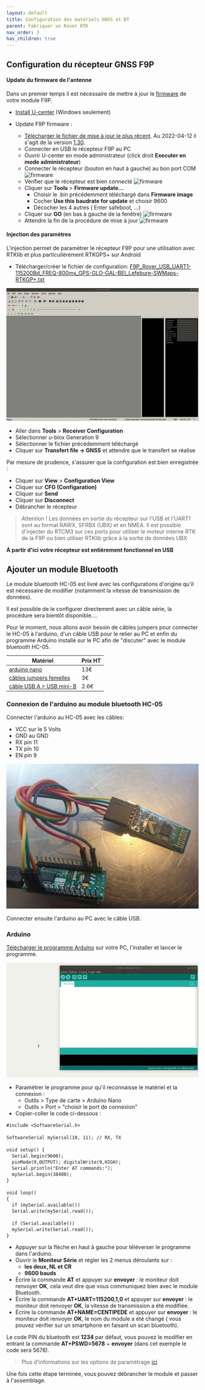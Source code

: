 ```yaml
---
layout: default
title: Configuration des matériels GNSS et BT
parent: Fabriquer un Rover RTK
nav_order: 3
has_children: true
---
```


## Configuration du récepteur GNSS F9P

#### Update du firmware de l'antenne

Dans un premier temps il est nécessaire de mettre à jour le [firmware](https://fr.wikipedia.org/wiki/Firmware) de votre module F9P.

* [Install U-center](https://content.u-blox.com/sites/default/files/2022-04/u-center-v22.02_0.zip) (Windows seulement)

* Update F9P firmware :
  * [Télécharger le fichier de mise à jour le plus récent](https://www.u-blox.com/en/product/zed-f9p-module?file_category=Firmware%2520Update). Au 2022-04-12 il s'agit de la version [1.30](https://content.u-blox.com/sites/default/files/UBX_F9_100_HPG130.aa1ce2137147f95bbde5532f1b495848.bin).
  * Connecter en USB le récepteur F9P au PC
  * Ouvrir U-center en mode administrateur (click droit **Executer en mode administrateur**)
  * Connecter le récepteur (bouton en haut à gauche) au bon port COM
![firmware](https://gblobscdn.gitbook.com/assets%2F-LYSZeu4HjB-NrVI4riL%2F-LYbICDde_PqBQRMcCsl%2F-LYbIddBqnC-aXKJ1bxh%2FSans-titre-1.png?alt=media&token=240244db-09d5-40e8-9735-869651b9198e)
  * Vérifier que le récepteur est bien connecté
![firmware](https://gblobscdn.gitbook.com/assets%2F-LYSZeu4HjB-NrVI4riL%2F-LYbGvHfj8nIN6gywxBz%2F-LYbHSKTiJZ0j0qAf-5e%2Ficon_blink.png?alt=media&token=0f35cbc4-ce5a-4d3b-90f4-ecadc5a36821)
  * Cliquer sur **Tools** > **Firmware update...**
    * Choisir le .bin précédemment téléchargé dans **Firmware image**
    * Cocher **Use this baudrate for update** et choisir 9600
    * Décocher les 4 autres ( Enter safeboot, ...)
  * Cliquer sur **GO** (en bas à gauche de la fenêtre)
![firmware](https://gblobscdn.gitbook.com/assets%2F-LYSZeu4HjB-NrVI4riL%2F-LZ5-tu1J0X8sog9Xvkf%2F-LZ527USiWMS3Pjo5SXY%2Fstep4.png?alt=media&token=2e76981e-8874-4151-9c48-f5fa07cdcd69)
  * Attendre la fin de la procédure de mise à jour
![firmware](https://gblobscdn.gitbook.com/assets%2F-LYSZeu4HjB-NrVI4riL%2F-LZ52KPCRzypMK4cqtQW%2F-LZ52Z_bl9GHQP8dz7By%2Fstep6.png?alt=media&token=f8f7240b-79b4-4856-87ea-26e12c1aac36)


#### Injection des paramètres

L'injection permet de paramétrer le récepteur F9P pour une utilisation avec RTKlib et plus particulièrement RTKGPS+ sur Android

* Télécharger/créer le fichier de configuration: [F9P_Rover_USB_UART1-115200Bd_FREQ-800ms_GPS-GLO-GAL-BEI_Lefebure-SWMaps-RTKGP+.txt](https://raw.githubusercontent.com/jancelin/docs-centipedeRTK/master/assets/param_rtklib/F9P_Rover_USB_UART1-115200Bd_FREQ-800ms_GPS-GLO-GAL-BEI_Lefebure-SWMaps-RTKGP+.txt)

![arduino](/assets/images/montage_rover/u-center.gif)

* Aller dans **Tools** > **Receiver Configuration**
* Sélectionner u-blox Generation 9
* Sélectionner le fichier précédemment téléchargé
* Cliquer sur **Transfert file -> GNSS** et attendre que le transfert se réalise

Par mesure de prudence, s'assurer que la configuration est bien enregistrée :
* Cliquer sur **View** > **Configuration View**
* Cliquer sur **CFG (Configaration)**
* Cliquer sur **Send**
* Cliquer sur **Disconnect**
* Débrancher le récepteur

>Attention ! Les données en sortie du récepteur sur l'USB et l'UART1 sont au format RAWX, SFRBX (UBX) et en NMEA. Il est possible d'injecter du RTCM3 sur ces ports pour utiliser le moteur interne RTK de la F9P ou bien utiliser RTKlib grâce à la sortie de données UBX

**À partir d'ici votre récepteur est entièrement fonctionnel en USB**

## Ajouter un module Bluetooth

Le module bluetooth HC-05 est livré avec les configurations d'origine qu'il est nécessaire de modifier (notamment la vitesse de transmission de données).

Il est possible de le configurer directement avec un câble série, la procédure sera bientôt disponible....

Pour le moment, nous allons avoir besoin de câbles jumpers pour connecter le HC-05 à l'arduino, d'un câble USB pour le relier au PC et enfin du programme Arduino installé sur le PC afin de "discuter" avec le module bluetooth HC-05.

|Matériel|Prix HT|
|--------|----|
|[arduino nano](https://fr.rs-online.com/web/p/arduino/6961667)|13€|
|[câbles jumpers femelles](https://fr.rs-online.com/web/p/kit-de-cables-dupont/7916450/)|3€|
|[câble USB A > USB mini-B](https://fr.rs-online.com/web/p/cables-usb/1862803/)|2.6€|

### Connexion de l'arduino au module bluetooth HC-05

Connecter l'arduino au HC-05 avec les câbles:

* VCC sur le 5 Volts
* GND au GND
* RX pin 11
* TX pin 10
* EN pin 9

![arduino](/assets/images/montage_rover/arduino.jpg)

Connecter ensuite l'arduino au PC avec le câble USB.

### Arduino

[Télécharger le programme Arduino](https://www.arduino.cc/en/Main/Software) sur votre PC, l'installer et lancer le programme.

![arduino](/assets/images/montage_rover/arduino.gif)

* Paramétrer le programme pour qu'il reconnaisse le matériel et la connexion :
  * Outils > Type de carte > Arduino Nano
  * Outils > Port > "choisir le port de connexion"
* Copier-coller le code ci-dessous :

```
#include <SoftwareSerial.h>

SoftwareSerial mySerial(10, 11); // RX, TX

void setup() {
  Serial.begin(9600);
  pinMode(9,OUTPUT); digitalWrite(9,HIGH);
  Serial.println("Enter AT commands:");
  mySerial.begin(38400);
}

void loop()
{
  if (mySerial.available())
  Serial.write(mySerial.read());

  if (Serial.available())
  mySerial.write(Serial.read());
}
```

* Appuyer sur la flèche en haut à gauche pour téléverser le programme dans l'arduino.
* Ouvrir le **Moniteur Série** et régler les 2 menus déroulants sur :
  * **les deux, NL et CR**
  * **9600 bauds**
* Écrire la commande **AT** et appuyer sur **envoyer** : le moniteur doit renvoyer **OK**, cela veut dire que vous communiquez bien avec le module Bluetooth.
* Écrire la commande **AT+UART=115200,1,0** et appuyer sur **envoyer** : le moniteur doit renvoyer **OK**, la vitesse de transmission a été modifiée.
* Écrire la commande **AT+NAME=CENTIPEDE** et appuyer sur **envoyer** : le moniteur doit renvoyer **OK**, le nom du module a été changé ( vous pouvez vérifier sur un smartphone en faisant un scan bluetooth).

Le code PIN du bluetooth est **1234** par défaut, vous pouvez le modifier en entrant la commande **AT+PSWD=5678** + **envoyer** (dans cet exemple le code sera 5678).

> Plus d'informations sur les options de paramétrage [ici](https://retroetgeek.com/geek/arduino/configuration-du-module-hc-05-pour-arduino/)

Une fois cette étape terminée, vous pouvez débrancher le module et passer à l'assemblage.
